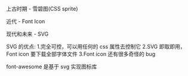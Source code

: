 上古时期 - 雪碧图(CSS sprite)

近代 - Font Icon

现代和未来 - SVG

SVG 的优点: 1.完全可控，可以用任何的 css 属性去控制它
2.SVG 即取即用，Font icon 要下载全部字体文件
3.Font icon 还有很多奇怪的 bug

font-awesome 是基于 svg 实现图标库
